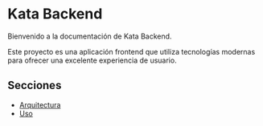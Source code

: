 # Kata Backend

Bienvenido a la documentación de Kata Backend.

Este proyecto es una aplicación frontend que utiliza tecnologías modernas para ofrecer una excelente experiencia de usuario.

## Secciones

- [Arquitectura](architecture.md)
- [Uso](usage.md)